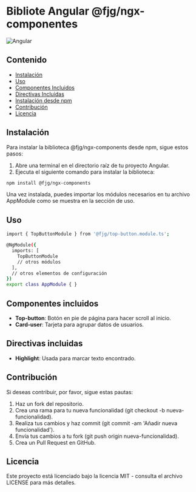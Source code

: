 # Bibliote Angular **@fjg/ngx-componentes**

![Angular](https://angular.io/assets/images/logos/angular/angular.svg)

## Contenido

- [Instalación](#instalación)
- [Uso](#uso)
- [Componentes Incluidos](#componentes-incluidos)
- [Directivas Incluidas](#directivas-incluidas)
- [Instalación desde npm](#inslación)
- [Contribución](#contribución)
- [Licencia](#licencia)

## Instalación

Para instalar la biblioteca @fjg/ngx-components desde npm, sigue estos pasos:
1. Abre una terminal en el directorio raíz de tu proyecto Angular.
2. Ejecuta el siguiente comando para instalar la biblioteca:

```sh
npm install @fjg/ngx-components
```
Una vez instalada, puedes importar los módulos necesarios en tu archivo AppModule como se muestra en la sección de uso.

## Uso

```sh
import { TopButtonModule } from '@fjg/top-button.module.ts';

@NgModule({
  imports: [
    TopButtonModule
    // otros módulos
  ],
  // otros elementos de configuración
})
export class AppModule { }
```

## Componentes incluidos
- **Top-button**: Botón en pie de página para hacer scroll al inicio.
- **Card-user**: Tarjeta para agrupar datos de usuarios.

## Directivas incluidas
- **Highlight**: Usada para marcar texto encontrado.

## Contribución
Si deseas contribuir, por favor, sigue estas pautas:

1. Haz un fork del repositorio.
2. Crea una rama para tu nueva funcionalidad (git checkout -b nueva-funcionalidad).
3. Realiza tus cambios y haz commit (git commit -am 'Añadir nueva funcionalidad').
4. Envía tus cambios a tu fork (git push origin nueva-funcionalidad).
5. Crea un Pull Request en GitHub.

## Licencia
Este proyecto está licenciado bajo la licencia MIT - consulta el archivo LICENSE para más detalles.
